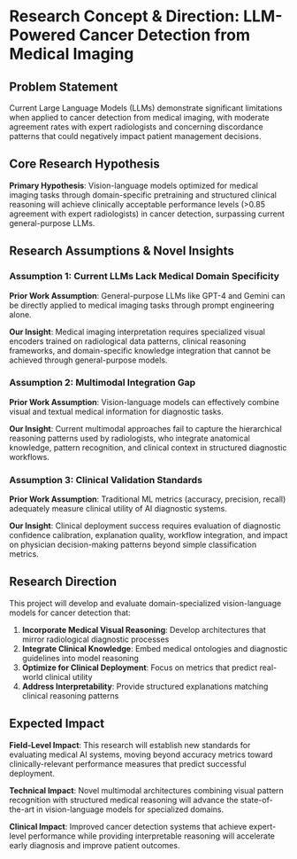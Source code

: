 # Research Concept & Direction: LLM-Powered Cancer Detection from Medical Imaging

## Problem Statement

Current Large Language Models (LLMs) demonstrate significant limitations when applied to cancer detection from medical imaging, with moderate agreement rates with expert radiologists and concerning discordance patterns that could negatively impact patient management decisions.

## Core Research Hypothesis

**Primary Hypothesis**: Vision-language models optimized for medical imaging tasks through domain-specific pretraining and structured clinical reasoning will achieve clinically acceptable performance levels (>0.85 agreement with expert radiologists) in cancer detection, surpassing current general-purpose LLMs.

## Research Assumptions & Novel Insights

### Assumption 1: Current LLMs Lack Medical Domain Specificity

**Prior Work Assumption**: General-purpose LLMs like GPT-4 and Gemini can be directly applied to medical imaging tasks through prompt engineering alone.

**Our Insight**: Medical imaging interpretation requires specialized visual encoders trained on radiological data patterns, clinical reasoning frameworks, and domain-specific knowledge integration that cannot be achieved through general-purpose models.

### Assumption 2: Multimodal Integration Gap

**Prior Work Assumption**: Vision-language models can effectively combine visual and textual medical information for diagnostic tasks.

**Our Insight**: Current multimodal approaches fail to capture the hierarchical reasoning patterns used by radiologists, who integrate anatomical knowledge, pattern recognition, and clinical context in structured diagnostic workflows.

### Assumption 3: Clinical Validation Standards

**Prior Work Assumption**: Traditional ML metrics (accuracy, precision, recall) adequately measure clinical utility of AI diagnostic systems.

**Our Insight**: Clinical deployment success requires evaluation of diagnostic confidence calibration, explanation quality, workflow integration, and impact on physician decision-making patterns beyond simple classification metrics.

## Research Direction

This project will develop and evaluate domain-specialized vision-language models for cancer detection that:

1. **Incorporate Medical Visual Reasoning**: Develop architectures that mirror radiological diagnostic processes
2. **Integrate Clinical Knowledge**: Embed medical ontologies and diagnostic guidelines into model reasoning
3. **Optimize for Clinical Deployment**: Focus on metrics that predict real-world clinical utility
4. **Address Interpretability**: Provide structured explanations matching clinical reasoning patterns

## Expected Impact

**Field-Level Impact**: This research will establish new standards for evaluating medical AI systems, moving beyond accuracy metrics toward clinically-relevant performance measures that predict successful deployment.

**Technical Impact**: Novel multimodal architectures combining visual pattern recognition with structured medical reasoning will advance the state-of-the-art in vision-language models for specialized domains.

**Clinical Impact**: Improved cancer detection systems that achieve expert-level performance while providing interpretable reasoning will accelerate early diagnosis and improve patient outcomes.